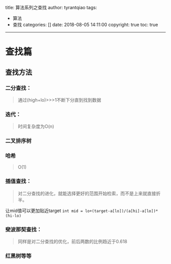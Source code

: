 title: 算法系列之查找
author: tyrantqiao
tags:
  - 算法
  - 查找
categories: []
date: 2018-08-05 14:11:00
copyright: true
toc: true
---

# 查找篇

## 查找方法

### 二分查找：

> 通过(high+lo)>>>1不断下分直到找到数据

### 迭代：

> 时间复杂度为O(n)

### 二叉排序树

### 哈希

> O(1)

### 插值查找：

> 对二分查找的进化，就能选择更好的范围开始检索，而不是上来就直接折半。

  让mid值可以更加贴近target
  `int mid = lo+(target-a[lo])/(a[hi]-a[lo])*(hi-lo)`

### 斐波那契查找：

> 同样是对二分查找的优化，前后两数的比例趋近于0.618

### 红黑树等等